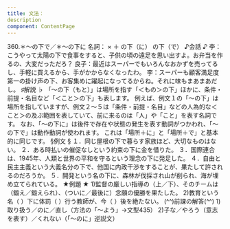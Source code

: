 ```yaml
---
title: 文法：
description
component: ContentPage
---
```



360.＊～の下で／＊～の下に
名詞： × ＋ の下（に）
の下（で）
♪会話 ♪
李：こうやって太陽の下で食事をすると、子供の頃の遠足を思い出すよ。お弁当を作るの、大変だっただろ？
良子：最近はスーパーでもいろんなおかずを売ってるし、手軽に買えるから、手がかからなくなったわ。
李：スーパーも顧客満足度第一の掛け声の下、お客集めに躍起になってるからね。それに味もまあまあだし。
♯解説 ♭
「～の下（もと）」は場所を指す「＜もの＞の下」ほかに、条件・前提・名目など「＜こと＞の下」も表します。 例えば、例文１の「～の下」は場所を指していますが、例文２～５は「条件・前提・名目」などの人為的な＜
こと＞の及ぶ範囲を表していて、前に来るのは「人」や「こと」を表す名詞です。 なお、「～の下に」は後件で存在や状態の発生を表す動詞がつかわれ、「～の下で」は動作動詞が使われます。
これは「場所＋に」と「場所＋で」と基本的に同じです。
§例文 §
１．同じ屋根の下で暮らす家族ほど、大切なものはない。
２．ある時払いの催促なしという約束の下に金を借りた。
３．国際連合は、1945年、人類と世界の平和を守るという理念の下に発足した。
４．自由と民主主義という大義名分の下で、他国に内政干渉をすることが、果たして許されるのだろうか。
５．開発という名の下に、森林が伐採され山が削られ、海が埋め立てられている。
★例題 ★
1)監督の厳しい指導の（上／下）、そのチームは（鍛え／鍛えられ）、（ついに／最後に）念願の優勝を果たした。
2)教育という名（ ）下に体罰（ ）行う教師が、今（ ）後を絶たない。
(^^)前課の解答(^^)
1)取り扱う／のに／直し（方法の「～よう」→文型435）
2)子な／やろう（意志を表す）／くれない（「～のに」逆説文）
